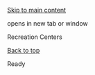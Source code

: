 [Skip to main content](https://www.pittsburghpa.gov/Whats-In-My-Area-Map/Recreation-Centers#main-content)

opens in new tab or window

Recreation Centers

[Back to top](https://www.pittsburghpa.gov/Whats-In-My-Area-Map/Recreation-Centers#body-top)

Ready
